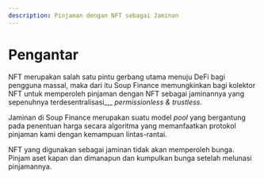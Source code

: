 ```yaml
---
description: Pinjaman dengan NFT sebagai Jaminan
---
```


# Pengantar

NFT merupakan salah satu pintu gerbang utama menuju DeFi bagi pengguna massal, maka dari itu Soup Finance memungkinkan bagi kolektor NFT untuk memperoleh pinjaman dengan NFT sebagai jaminannya yang sepenuhnya terdesentralisasi_,_ _permissionless & trustless._

Jaminan di Soup Finance merupakan suatu model _pool_ yang bergantung pada penentuan harga secara algoritma yang memanfaatkan protokol pinjaman kami dengan kemampuan lintas-rantai.

NFT yang digunakan sebagai jaminan tidak akan memperoleh bunga. Pinjam aset kapan dan dimanapun dan kumpulkan bunga setelah melunasi pinjamannya.
